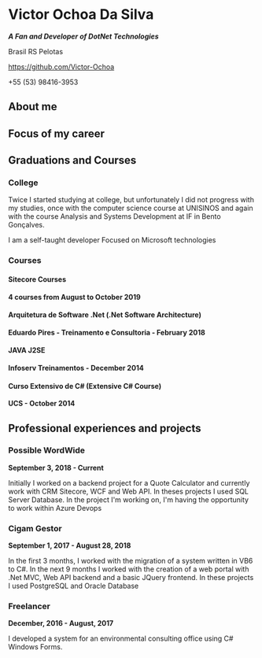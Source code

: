 # Victor Ochoa Da Silva

***A Fan and Developer of DotNet Technologies***

Brasil RS Pelotas

https://github.com/Victor-Ochoa

+55 (53) 98416-3953

## About me



## Focus of my career



## Graduations and Courses

### College
Twice I started studying at college, but unfortunately I did not progress with my studies, once with the computer science course at UNISINOS and again with the course Analysis and Systems Development at IF in Bento Gonçalves. 

I am a self-taught developer Focused on Microsoft technologies

### Courses

#### Sitecore Courses

**4 courses from August to October 2019**

#### Arquitetura de Software .Net (.Net Software Architecture)

**Eduardo Pires - Treinamento e Consultoria - February 2018**

#### JAVA J2SE

**Infoserv Treinamentos - December 2014**

#### Curso Extensivo de C# (Extensive C# Course)
**UCS - October 2014**

## Professional experiences and projects

### Possible WordWide

**September 3, 2018 - Current**

Initially I worked on a backend project for a Quote Calculator and currently work with CRM Sitecore, WCF and Web API. In theses projects I used SQL Server Database. In the project I'm working on, I'm having the opportunity to work within Azure Devops

### Cigam Gestor

**September 1, 2017 - August 28, 2018**

In the first 3 months, I worked with the migration of a system written in VB6 to C#. In the next 9 months I worked with the creation of a web portal with .Net MVC, Web API backend and a basic JQuery frontend. In these projects I used PostgreSQL and Oracle Database

### Freelancer

**December, 2016 - August, 2017**

I developed a system for an environmental consulting office using C# Windows Forms.
